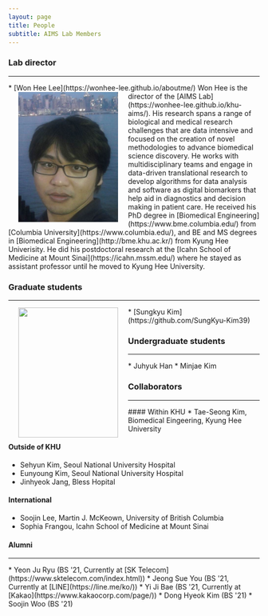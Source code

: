 ```yaml
---
layout: page
title: People
subtitle: AIMS Lab Members
---
```


### Lab director
<hr>
* [Won Hee Lee](https://wonhee-lee.github.io/aboutme/)


<img src="/assets/img/khu_lab_pic.jpg" width="200" height="260" align="left" hspace="20" />
Won Hee is the director of the [AIMS Lab](https://wonhee-lee.github.io/khu-aims/). His research spans a range of biological and medical research challenges that are data intensive and focused on the creation of novel methodologies to advance biomedical science discovery. He works with multidisciplinary teams and engage in data-driven translational research to develop algorithms for data analysis and software as digital biomarkers that help aid in diagnostics and decision making in patient care. He received his PhD degree in [Biomedical Engineering](https://www.bme.columbia.edu/) from [Columbia University](https://www.columbia.edu/), and BE and MS degrees in [Biomedical Engineering](http://bme.khu.ac.kr/) from Kyung Hee Univerisity. He did his postdoctoral research at the [Icahn School of Medicine at Mount Sinai](https://icahn.mssm.edu/) where he stayed as assistant professor until he moved to Kyung Hee University.


### Graduate students
<hr>
<img src="https://raw.githubusercontent.com/wonhee-lee/wonhee-le.github.io/master/img/sungkyu_kim.jpg" width="200" height="260" align="left" hspace="20" />
* [Sungkyu Kim](https://github.com/SungKyu-Kim39)
 
 
 
 
 
 
 
### Undergraduate students
<hr>
* Juhyuk Han
* Minjae Kim 

### Collaborators
<hr>
#### Within KHU
* Tae-Seong Kim, Biomedical Eingeering, Kyung Hee University

#### Outside of KHU
* Sehyun Kim, Seoul National University Hospital 
* Eunyoung Kim, Seoul National University Hospital 
* Jinhyeok Jang, Bless Hopital

#### International
* Soojin Lee, Martin J. McKeown, University of British Columbia
* Sophia Frangou, Icahn School of Medicine at Mount Sinai

#### Alumni
<hr>
* Yeon Ju Ryu (BS '21, Currently at [SK Telecom](https://www.sktelecom.com/index.html))
* Jeong Sue You (BS '21, Currently at [LINE](https://line.me/ko/))
* Yi Ji Bae (BS '21, Currently at [Kakao](https://www.kakaocorp.com/page/))
* Dong Hyeok Kim (BS '21)
* Soojin Woo (BS '21)
